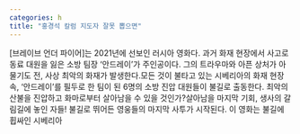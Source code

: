 ```yaml
---
categories: h
title: "홍경석 칼럼 지도자 잘못 뽑으면"
---
```

[브레이브 언더 파이어]는 2021년에 선보인 러시아 영화다. 과거 화재 현장에서 사고로 동료 대원을 잃은 소방 팀장 ‘안드레이’가 주인공이다. 그의 트라우마와 아픈 상처가 아물기도 전, 사상 최악의 화재가 발생한다.모든 것이 불타고 있는 시베리아의 화재 현장 속, ‘안드레이’를 필두로 한 팀이 된 6명의 소방 진압 대원들이 불길로 출동한다. 최악의 산불을 진압하고 화마로부터 살아남을 수 있을 것인가?살아남을 마지막 기회, 생사의 갈림길에 놓인 자들! 불길로 뛰어든 영웅들의 마지막 사투가 시작된다. 이 영화는 불길에 휩싸인 시베리아